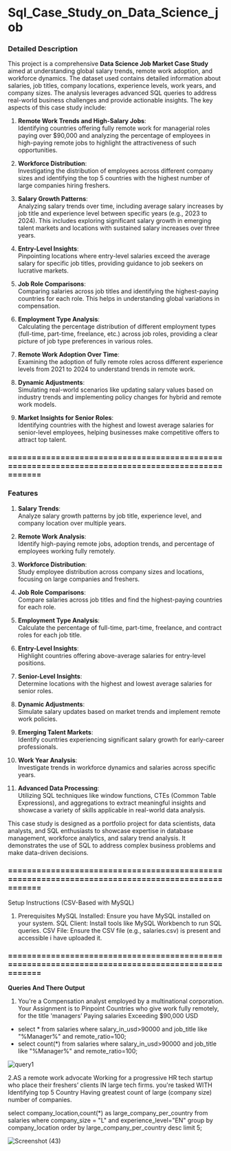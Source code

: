 # Sql_Case_Study_on_Data_Science_job
### **Detailed Description**

This project is a comprehensive **Data Science Job Market Case Study** aimed at understanding global salary trends, remote work adoption, and workforce dynamics. The dataset used contains detailed information about salaries, job titles, company locations, experience levels, work years, and company sizes. The analysis leverages advanced SQL queries to address real-world business challenges and provide actionable insights. The key aspects of this case study include:

1. **Remote Work Trends and High-Salary Jobs**:  
   Identifying countries offering fully remote work for managerial roles paying over $90,000 and analyzing the percentage of employees in high-paying remote jobs to highlight the attractiveness of such opportunities.

2. **Workforce Distribution**:  
   Investigating the distribution of employees across different company sizes and identifying the top 5 countries with the highest number of large companies hiring freshers.

3. **Salary Growth Patterns**:  
   Analyzing salary trends over time, including average salary increases by job title and experience level between specific years (e.g., 2023 to 2024). This includes exploring significant salary growth in emerging talent markets and locations with sustained salary increases over three years.

4. **Entry-Level Insights**:  
   Pinpointing locations where entry-level salaries exceed the average salary for specific job titles, providing guidance to job seekers on lucrative markets.

5. **Job Role Comparisons**:  
   Comparing salaries across job titles and identifying the highest-paying countries for each role. This helps in understanding global variations in compensation.

6. **Employment Type Analysis**:  
   Calculating the percentage distribution of different employment types (full-time, part-time, freelance, etc.) across job roles, providing a clear picture of job type preferences in various roles.

7. **Remote Work Adoption Over Time**:  
   Examining the adoption of fully remote roles across different experience levels from 2021 to 2024 to understand trends in remote work.

8. **Dynamic Adjustments**:  
   Simulating real-world scenarios like updating salary values based on industry trends and implementing policy changes for hybrid and remote work models.

9. **Market Insights for Senior Roles**:  
   Identifying countries with the highest and lowest average salaries for senior-level employees, helping businesses make competitive offers to attract top talent.
### =================================================================================================
### **Features**

1. **Salary Trends**:  
   Analyze salary growth patterns by job title, experience level, and company location over multiple years.

2. **Remote Work Analysis**:  
   Identify high-paying remote jobs, adoption trends, and percentage of employees working fully remotely.

3. **Workforce Distribution**:  
   Study employee distribution across company sizes and locations, focusing on large companies and freshers.

4. **Job Role Comparisons**:  
   Compare salaries across job titles and find the highest-paying countries for each role.

5. **Employment Type Analysis**:  
   Calculate the percentage of full-time, part-time, freelance, and contract roles for each job title.

6. **Entry-Level Insights**:  
   Highlight countries offering above-average salaries for entry-level positions.

7. **Senior-Level Insights**:  
   Determine locations with the highest and lowest average salaries for senior roles.

8. **Dynamic Adjustments**:  
   Simulate salary updates based on market trends and implement remote work policies.

9. **Emerging Talent Markets**:  
   Identify countries experiencing significant salary growth for early-career professionals.  

10. **Work Year Analysis**:  
    Investigate trends in workforce dynamics and salaries across specific years.

11. **Advanced Data Processing**:  
    Utilizing SQL techniques like window functions, CTEs (Common Table Expressions), and aggregations to extract meaningful insights and showcase a variety of skills applicable in real-world data analysis.

This case study is designed as a portfolio project for data scientists, data analysts, and SQL enthusiasts to showcase expertise in database management, workforce analytics, and salary trend analysis. It demonstrates the use of SQL to address complex business problems and make data-driven decisions.

### =================================================================================================
Setup Instructions (CSV-Based with MySQL)
1. Prerequisites
MySQL Installed: Ensure you have MySQL installed on your system.
SQL Client: Install tools like MySQL Workbench  to run SQL queries.
CSV File: Ensure the CSV file (e.g., salaries.csv) is present and accessible i have uploaded it.
### =================================================================================================

**Queries And There Output**
 1. You're a Compensation analyst employed by a multinational corporation.
 Your Assignment is to Pinpoint Countries who give work fully remotely, 
for the title 'managers’ Paying salaries Exceeding $90,000 USD

- select * from salaries where salary_in_usd>90000 and job_title like "%Manager%" and remote_ratio=100;
- select count(*) from salaries where salary_in_usd>90000 and job_title like "%Manager%" and remote_ratio=100;

![query1](https://github.com/user-attachments/assets/338b6856-e5a0-4f7a-891b-1e456443fc33)

2.AS a remote work advocate Working for a progressive HR tech startup who place their 
freshers’ clients IN large tech firms. you're tasked WITH Identifying top 5 Country Having 
greatest count of large (company size) number of companies.


select company_location,count(*) as large_company_per_country 
from salaries where company_size = "L" and experience_level="EN"
group by company_location order by large_company_per_country desc limit 5;

![Screenshot (43)](https://github.com/user-attachments/assets/07c8369c-7918-4904-873a-f2bc48667b60)

